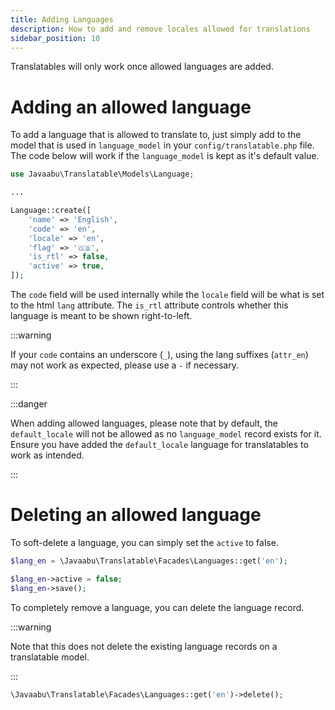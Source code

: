 ```yaml
---
title: Adding Languages
description: How to add and remove locales allowed for translations
sidebar_position: 10
---
```


Translatables will only work once allowed languages are added.

# Adding an allowed language

To add a language that is allowed to translate to, just simply add to the model that is used in `language_model` in your `config/translatable.php` file. The code below will work if the `language_model` is kept as it's default value.

```php
use Javaabu\Translatable\Models\Language;

...

Language::create([
    'name' => 'English',
    'code' => 'en',
    'locale' => 'en',
    'flag' => '🇬🇧',
    'is_rtl' => false,
    'active' => true,
]);
```

The `code` field will be used internally while the `locale` field will be what is set to the html `lang` attribute. The `is_rtl` attribute controls whether this language is meant to be shown right-to-left.

:::warning

If your `code` contains an underscore (`_`), using the lang suffixes (`attr_en`) may not work as expected, please use a `-` if necessary.

:::

:::danger

When adding allowed languages, please note that by default, the `default_locale` will not be allowed as no `language_model` record exists for it. Ensure you have added the `default_locale` language for translatables to work as intended.

:::

# Deleting an allowed language

To soft-delete a language, you can simply set the `active` to false.

```php
$lang_en = \Javaabu\Translatable\Facades\Languages::get('en');

$lang_en->active = false;
$lang_en->save();
```

To completely remove a language, you can delete the language record. 

:::warning

Note that this does not delete the existing language records on a translatable model.

:::

```php
\Javaabu\Translatable\Facades\Languages::get('en')->delete();
```
